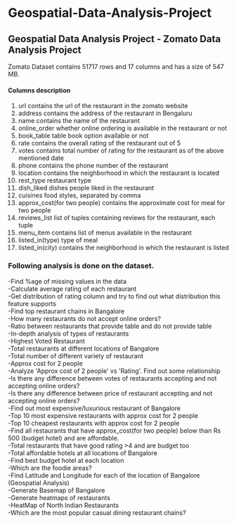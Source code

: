 # Geospatial-Data-Analysis-Project

## Geospatial Data Analysis Project - Zomato Data Analysis Project

Zomato Dataset contains 51717 rows and 17 columns and has a size of 547 MB.  

#### Columns description

1. url contains the url of the restaurant in the zomato website
2. address contains the address of the restaurant in Bengaluru
3. name contains the name of the restaurant
4. online_order whether online ordering is available in the restaurant or not
5. book_table table book option available or not
6. rate contains the overall rating of the restaurant out of 5
7. votes contains total number of rating for the restaurant as of the above mentioned date
8. phone contains the phone number of the restaurant
9. location contains the neighborhood in which the restaurant is located
10. rest_type restaurant type
11. dish_liked dishes people liked in the restaurant
12. cuisines food styles, separated by comma
13. approx_cost(for two people) contains the approximate cost for meal for two people
14. reviews_list list of tuples containing reviews for the restaurant, each tuple
15. menu_item contains list of menus available in the restaurant
16. listed_in(type) type of meal
17. listed_in(city) contains the neighborhood in which the restaurant is listed


### Following analysis is done on the dataset. 

   -Find %age of missing values in the data </br>
   -Calculate average rating of each restaurant </br>
   -Get distribution of rating column and try to find out what distribution this feature supports </br>
   -Find top restaurant chains in Bangalore </br>
   -How many restaurants do not accept online orders? </br>
   -Ratio between restaurants that provide table and do not provide table </br>
   -In-depth analysis of types of restaurants </br>
   -Highest Voted Restaurant </br>
   -Total restaurants at different locations of Bangalore </br>
   -Total number of different variety of restaurant </br>
   -Approx cost for 2 people </br>
   -Analyze 'Approx cost of 2 people' vs 'Rating'. Find out some relationship </br>
   -Is there any difference between votes of restaurants accepting and not accepting online orders? </br>
   -Is there any difference between price of restaurant accepting and not accepting online orders? </br>
   -Find out most expensive/luxurious restaurant of Bangalore </br>
   -Top 10 most expensive restaurants with approx cost for 2 people </br>
   -Top 10 cheapest restaurants with approx cost for 2 people </br>
   -Find all restaurants that have approx_cost(for two people) below than Rs 500 (budget hotel) and are affordable. </br>
   -Total restaurants that have good rating >4 and are budget too </br>
   -Total affordable hotels at all locations of Bangalore </br>
   -Find best budget hotel at each location </br>
   -Which are the foodie areas? </br>
   -Find Latitude and Longitude for each of the location of Bangalore (Geospatial Analysis) </br>
   -Generate Basemap of Bangalore </br>
   -Generate heatmaps of restaurants </br>
   -HeatMap of North Indian Restaurants </br>
   -Which are the most popular casual dining restaurant chains? </br>
